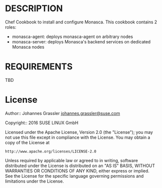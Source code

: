 DESCRIPTION
===========

Chef Cookbook to install and configure Monasca. This cookbook contains 2 roles:

* monasca-agent: deploys monasca-agent on arbitrary nodes
* monasca-server: deploys Monasca's backend services on dedicated Monasca nodes

REQUIREMENTS
============
TBD


License
=======
Author:: Johannes Grassler <johannes.grassler@suse.com>

Copyright:: 2016 SUSE LINUX GmbH

Licensed under the Apache License, Version 2.0 (the "License");
you may not use this file except in compliance with the License.
You may obtain a copy of the License at

    http://www.apache.org/licenses/LICENSE-2.0

Unless required by applicable law or agreed to in writing, software
distributed under the License is distributed on an "AS IS" BASIS,
WITHOUT WARRANTIES OR CONDITIONS OF ANY KIND, either express or implied.
See the License for the specific language governing permissions and
limitations under the License.
